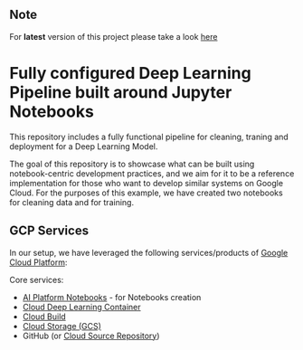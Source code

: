 ## Note
For **latest** version of this project please take a look [here](https://github.com/GoogleCloudPlatform/ai-platform-samples/tree/master/notebooks/tools/notebooks-ci-showcase)

# Fully configured Deep Learning Pipeline built around Jupyter Notebooks

This repository includes a fully functional pipeline for cleaning, traning and deployment for a Deep Learning Model. 

The goal of this repository is to showcase what can be built using notebook-centric development practices, and we aim for it to be a reference implementation for those who want to develop similar systems on Google Cloud. For the purposes of this example, we have created two notebooks for cleaning data and for training. 

## GCP Services

In our setup, we have leveraged the following services/products of [Google Cloud Platform](https://cloud.google.com/):

Core services:
* [AI Platform Notebooks](https://cloud.google.com/ml-engine/docs/notebooks/) - for Notebooks creation
* [Cloud Deep Learning Container](https://cloud.google.com/ai-platform/deep-learning-containers/) 
* [Cloud Build](https://cloud.google.com/cloud-build/) 
* [Cloud Storage (GCS)](https://cloud.google.com/storage/)
* GitHub (or [Cloud Source Repository](https://cloud.google.com/source-repositories/))
